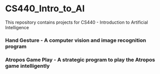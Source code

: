 # CS440_Intro_to_AI

This repository contains projects for CS440 - Introduction to Artificial Intelligence

### Hand Gesture - A computer vision and image recognition program

### Atropos Game Play - A strategic program to play the Atropos game intelligently
